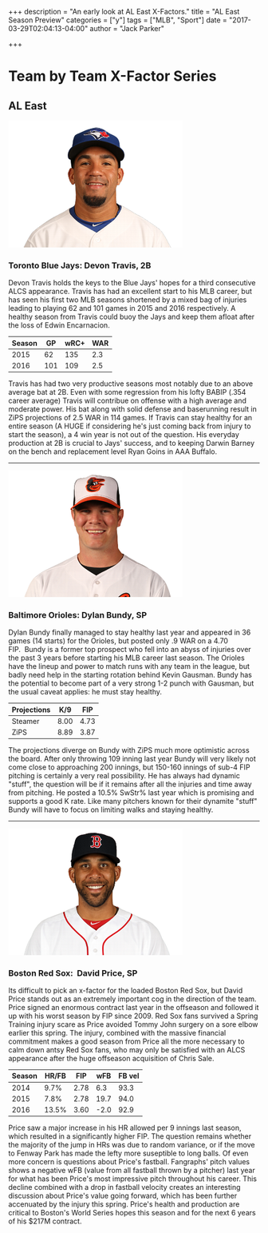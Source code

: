 +++
description = "An early look at AL East X-Factors."
title = "AL East Season Preview"
categories = ["y"]
tags = ["MLB", "Sport"]
date = "2017-03-29T02:04:13-04:00"
author = "Jack Parker"

+++

# Team by Team X-Factor Series
## AL East

![Devon Travis Headshot](/static/devonTravisHeadshot.png)
### Toronto Blue Jays: Devon Travis, 2B
Devon Travis holds the keys to the Blue Jays' hopes for a third consecutive ALCS appearance. Travis has had an excellent start to his MLB career, but has seen his first two MLB seasons shortened by a mixed bag of injuries leading to playing 62 and 101 games in 2015 and 2016 respectively. A healthy season from Travis could buoy the Jays and keep them afloat after the loss of Edwin Encarnacion.

Season | GP | wRC+ | WAR
 --- | --- | --- | ---
2015 | 62 | 135 | 2.3
2016 | 101 | 109 | 2.5

Travis has had two very productive seasons most notably due to an above average bat at 2B. Even with some regression from his lofty BABIP (.354 career average) Travis will contribue on offense with a high average and moderate power. His bat along with solid defense and baserunning result in ZiPS projections of 2.5 WAR in 114 games. If Travis can stay healthy for an entire season (A HUGE if considering he's just coming back from injury to start the season), a 4 win year is not out of the question. His everyday production at 2B is crucial to Jays' success, and to keeping Darwin Barney on the bench and replacement level Ryan Goins in AAA Buffalo.

---

![Dylan Bundy Headshot](/static/dylanBundyHeadshot.png)

### Baltimore Orioles: Dylan Bundy, SP
Dylan Bundy finally managed to stay healthy last year and appeared in 36 games (14 starts) for the Orioles, but posted only .9 WAR on a 4.70 FIP.  Bundy is a former top prospect who fell into an abyss of injuries over the past 3 years before starting his MLB career last season. The Orioles have the lineup and power to match runs with any team in the league, but badly need help in the starting rotation behind Kevin Gausman. Bundy has the potential to become part of a very strong 1-2 punch with Gausman, but the usual caveat applies: he must stay healthy.

Projections | K/9 | FIP
--- | --- | ---
Steamer | 8.00 | 4.73
ZiPS | 8.89 | 3.87

The projections diverge on Bundy with ZiPS much more optimistic across the board. After only throwing 109 inning last year Bundy will very likely not come close to approaching 200 innings, but 150-160 innings of sub-4 FIP pitching is certainly a very real possibility. He has always had dynamic "stuff", the question will be if it remains after all the injuries and time away from pitching. He posted a 10.5% SwStr% last year which is promising and supports a good K rate. Like many pitchers known for their dynamite "stuff" Bundy will have to focus on limiting walks and staying healthy.

---

![David Price Headshot](/static/davidPriceHeadshot.png)
### Boston Red Sox:  David Price, SP
Its difficult to pick an x-factor for the loaded Boston Red Sox, but David Price stands out as an extremely important cog in the direction of the team. Price signed an enormous contract last year in the offseason and followed it up with his worst season by FIP since 2009. Red Sox fans survived a Spring Training injury scare as Price avoided Tommy John surgery on a sore elbow earlier this spring. The injury, combined with the massive financial commitment makes a good season from Price all the more necessary to calm down antsy Red Sox fans, who may only be satisfied with an ALCS appearance after the huge offseason acquisition of Chris Sale.

Season | HR/FB| FIP | wFB | FB vel
--- | --- | --- | --- | ---
2014 | 9.7% | 2.78 | 6.3 | 93.3
2015 | 7.8% | 2.78 | 19.7 | 94.0
2016 | 13.5% | 3.60 | -2.0 | 92.9

Price saw a major increase in his HR allowed per 9 innings last season, which resulted in a significantly higher FIP. The question remains whether the majority of the jump in HRs was due to random variance, or if the move to Fenway Park has made the lefty more suseptible to long balls. Of even more concern is questions about Price's fastball. Fangraphs' pitch values shows a negative wFB (value from all fastball thrown by a pitcher) last year for what has been Price's most impressive pitch throughout his career. This decline combined with a drop in fastball velocity creates an interesting discussion about Price's value going forward, which has been further accenuated by the injury this spring. Price's health and production are critical to Boston's World Series hopes this season and for the next 6 years of his $217M contract.
